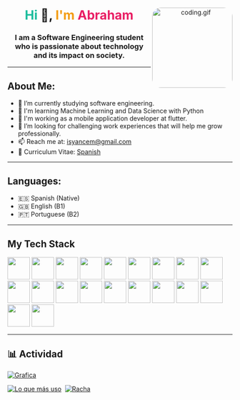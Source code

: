 <div id="header" align="center">
  <img align="right" alt="coding.gif" style="border-radius:20px" src="https://media4.giphy.com/media/HscDLzkO8EOTmgkhQP/giphy.gif?cid=ecf05e47j7no0qquyx2bh6qy65svssq41jlpw71b9sujgzds&ep=v1_gifs_search&rid=giphy.gif&ct=g" width="180" />
  <h1 align="center"><span style="color: #1abc9c">Hi</span> 👋,<span style="color: #f39c12"> I'm </span> <span style="color: #e91e63">Abraham</span></h1>
  <h3 align="center">I am a Software Engineering student who is passionate about technology and its impact on society.</h3>
</div>

---
<div align="left">
  <h2>About Me:</h2>
  <ul>
    <li>🔭 I’m currently studying software engineering.</li>
    <li>🌱 I'm learning Machine Learning and Data Science with Python</li>
    <li>📱 I'm working as a mobile application developer at flutter.</li>
    <li>🤝 I’m looking for challenging work experiences that will help me grow professionally.</li>
    <li>📫 Reach me at: <a href="mailto:abriyance@gmail.com">isyancem@gmail.com</a></li>
    <li>📄 Curriculum Vitae: <a href="https://drive.google.com/file/d/1SH8MlOpJIWpa7bp47eoknQ9bhjTCjAf9/view?usp=sharing" target="_blank">Spanish</a></li>
  </ul>
</div>

---
<div align="left">
  <h2>Languages:</h2>
  <ul>
    <li>🇪🇸 Spanish (Native)</li>
    <li>🇬🇧 English (B1)</li>
    <li>🇵🇹 Portuguese (B2)</li>
  </ul>
</div>

---
<div align="left">
  <h2>My Tech Stack</h2>
<p>
  <img src="https://cdn.jsdelivr.net/gh/devicons/devicon@latest/icons/html5/html5-original-wordmark.svg" width="50" height="50" />
  <img src="https://cdn.jsdelivr.net/gh/devicons/devicon@latest/icons/css3/css3-original-wordmark.svg" width="50" height="50" />
  <img src="https://cdn.jsdelivr.net/gh/devicons/devicon@latest/icons/javascript/javascript-original.svg" width="50" height="50" />
  <img src="https://cdn.jsdelivr.net/gh/devicons/devicon@latest/icons/react/react-original-wordmark.svg" width="50" height="50" />
  <img src="https://cdn.jsdelivr.net/gh/devicons/devicon@latest/icons/php/php-original.svg" width="50" height="50" />
  <img src="https://cdn.jsdelivr.net/gh/devicons/devicon@latest/icons/laravel/laravel-original.svg" width="50" height="50" />
  <img src="https://cdn.jsdelivr.net/gh/devicons/devicon@latest/icons/codeigniter/codeigniter-plain-wordmark.svg" width="50" height="50" />
  <img src="https://cdn.jsdelivr.net/gh/devicons/devicon@latest/icons/python/python-original-wordmark.svg" width="50" height="50" />
  <img src="https://cdn.jsdelivr.net/gh/devicons/devicon@latest/icons/fastapi/fastapi-original.svg" width="50" height="50" />
  <img src="https://cdn.jsdelivr.net/gh/devicons/devicon@latest/icons/dart/dart-original.svg" width="50" height="50" />
  <img src="https://cdn.jsdelivr.net/gh/devicons/devicon@latest/icons/flutter/flutter-original.svg" width="50" height="50" />
  <img src="https://cdn.jsdelivr.net/gh/devicons/devicon@latest/icons/mongodb/mongodb-original-wordmark.svg" width="50" height="50" />
  <img src="https://cdn.jsdelivr.net/gh/devicons/devicon@latest/icons/mysql/mysql-original-wordmark.svg" width="50" height="50" />
  <img src="https://cdn.jsdelivr.net/gh/devicons/devicon@latest/icons/vscode/vscode-original-wordmark.svg" width="50" height="50" />
  <img src="https://cdn.jsdelivr.net/gh/devicons/devicon@latest/icons/visualstudio/visualstudio-original.svg" width="50" height="50" />
  <img src="https://cdn.jsdelivr.net/gh/devicons/devicon@latest/icons/unity/unity-original.svg" width="50" height="50" />
  <img src="https://cdn.jsdelivr.net/gh/devicons/devicon@latest/icons/git/git-original.svg" width="50" height="50" />
  <img src="https://cdn.jsdelivr.net/gh/devicons/devicon@latest/icons/github/github-original-wordmark.svg" width="50" height="50" />
  <img src="https://cdn.jsdelivr.net/gh/devicons/devicon@latest/icons/postman/postman-original.svg" width="50" height="50" />
  <img src="https://cdn.jsdelivr.net/gh/devicons/devicon@latest/icons/figma/figma-original.svg" width="50" height="50" />                                             
</p>
</div>

---
## 📊 Actividad
[![Grafica](https://github-readme-activity-graph.vercel.app/graph?username=isyancem&custom_title=Last%2031%20Days&theme=github&area=true&hide_border=true)]()

[![Lo que más uso](https://github-readme-stats.vercel.app/api/top-langs/?username=isyancem&layout=compact&custom_title=Lo%20que%20m%C3%A1s%20uso%20&hide_title=false&langs_count=10&card_width=230&bg_color=293036ff&title_color=DDDDDD&text_color=DDDDDD&hide_border=false&border_color=293036ff&line_height=20)](https://github.com/anuraghazra/github-readme-stats) 
[![]()]()
[![Racha](http://github-readme-streak-stats.herokuapp.com?user=isyancem&theme=radical&hide_border=true&background=293036&dates=293036&ring=60BEDC&sideNums=DDDDDD&currStreakLabel=DDDDDD&currStreakNum=36CF21&fire=FF6247&sideLabels=DDDDDD#center)](https://git.io/streak-stats) 

